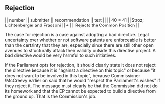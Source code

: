 ## Rejection

\|\| number \|\| submitter \|\| recommendation \|\| text \|\| \|\| 40 =
41 \|\| Stroz; Lichtenberger and Frassoni \|\| + \|\|  Rejects the
Common Position \|\|

The case for rejection is a case against adopting a bad directive. Legal
uncertainty over whether or not software patents are enforceable is
better than the certainty that they are, especially since there are
still other open avenues to structurally attack their validity outside
this directive project. A bad directive would be very harmful to such
initiatives.

If the Parliament opts for rejection, it should clearly state it does
not reject the directive because it is \"against a directive on this
topic\" or because \"it does not want to be involved in this topic\",
because Commissioner !McCreevy earlier on said that he would \"respect
the Parliament\'s wishes\" if they reject it. The message must clearly
be that the Commission did not do its homework and that the EP cannot be
expected to build a directive from the ground up. That is the
Commission\'s job.
